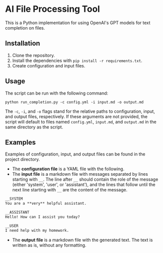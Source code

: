 # AI File Processing Tool

This is a Python implementation for using OpenAI's GPT models for text completion on files.

## Installation

1. Clone the repository.
2. Install the dependencies with `pip install -r requirements.txt`.
3. Create configuration and input files.

## Usage

The script can be run with the following command:
```
python run_completion.py -c config.yml -i input.md -o output.md
```
The `-c`, `-i`, and `-o` flags stand for the relative paths to configuration, input, and output files, respectively. If these arguments are not provided, the script will default to files named `config.yml`, `input.md`, and `output.md` in the same directory as the script.

## Examples

Examples of configuration, input, and output files can be found in the project directory.

- The **configuration file** is a YAML file with the following.
- The **input file** is a markdown file with messages separated by lines starting with ```__```. The line after ```__``` should contain the role of the message (either 'system', 'user', or 'assistant'), and the lines that follow until the next line starting with ```__``` are the content of the message.

```markdown
__SYSTEM
You are a **very** helpful assistant.

__ASSISTANT
Hello! How can I assist you today?

__USER
I need help with my homework.
```

- The **output file** is a markdown file with the generated text. The text is written as is, without any formatting.
